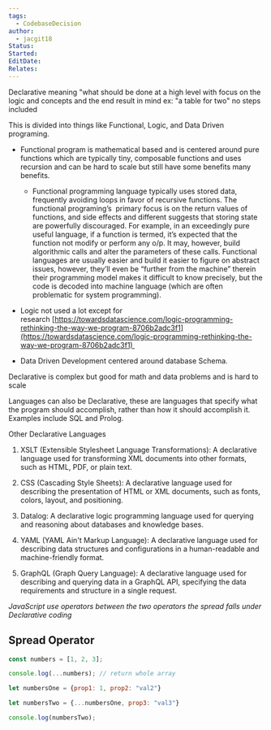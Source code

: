 ```yaml
---
tags:
  - CodebaseDecision
author:
  - jacgit18
Status: 
Started: 
EditDate: 
Relates:
---
```


Declarative meaning "what should be done at a high level with focus on the logic and concepts and the end result in mind ex: "a table for two" no steps included  

This is divided into things like Functional, Logic, and Data Driven programing. 

-  Functional program is mathematical based and is centered around pure functions which are typically tiny, composable functions and uses recursion and can be hard to scale but still have some benefits many benefits. 
    
    -  Functional programming language typically uses stored data, frequently avoiding loops in favor of recursive functions. The functional programing’s  primary focus is on the return values of functions, and side effects and different suggests that storing state are powerfully discouraged. For example, in an exceedingly pure useful language, if a function is termed, it’s expected that the function not modify or perform any o/p. It may, however, build algorithmic calls and alter the parameters of these calls. Functional languages are usually easier and build it easier to figure on abstract issues, however, they’ll even be “further from the machine” therein their programming model makes it difficult to know precisely, but the code is decoded into machine language (which are often problematic for system programming). 

- Logic not used a lot except for research [https://towardsdatascience.com/logic-programming-rethinking-the-way-we-program-8706b2adc3f1](https://towardsdatascience.com/logic-programming-rethinking-the-way-we-program-8706b2adc3f1) 

- Data Driven Development centered around database Schema. 


Declarative is complex but good for math and data problems and is hard to scale

Languages can also be Declarative, these are languages that specify what the program should accomplish, rather than how it should accomplish it. Examples include SQL and Prolog.

Other Declarative Languages

1.  XSLT (Extensible Stylesheet Language Transformations): A declarative language used for transforming XML documents into other formats, such as HTML, PDF, or plain text.
    
2.  CSS (Cascading Style Sheets): A declarative language used for describing the presentation of HTML or XML documents, such as fonts, colors, layout, and positioning.
    
3.  Datalog: A declarative logic programming language used for querying and reasoning about databases and knowledge bases.
    
4.  YAML (YAML Ain't Markup Language): A declarative language used for describing data structures and configurations in a human-readable and machine-friendly format.
    
5.  GraphQL (Graph Query Language): A declarative language used for describing and querying data in a GraphQL API, specifying the data requirements and structure in a single request.

*JavaScript use operators between the two operators the spread falls under Declarative coding*
## Spread Operator 
```javascript
const numbers = [1, 2, 3]; 

console.log(...numbers); // return whole array 

let numbersOne = {prop1: 1, prop2: "val2"} 

let numbersTwo = {...numbersOne, prop3: "val3"} 

console.log(numbersTwo);
```